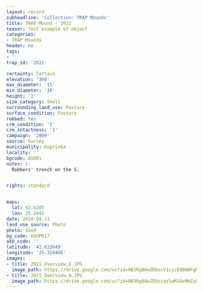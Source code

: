 ```yaml
---
layout: record
subheadline: 'Collection: TRAP Mounds'
title: TRAP Mound - 2021
teaser: Test example of object
categories:
- TRAP Mounds
header: no
tags:
- ''
trap_id: '2021'

certainty: Certain
elevation: '368'
max_diameter: '15'
min_diameter: '10'
height: '1'
size_category: Small
surrounding_land_use: Pasture
surface_condition: Pasture
robbed: Yes
crm_condition: '2'
crm_intactness: '1'
campaign: '2009'
source: Survey
municipality: Koprinka
locality: ''
bgcode: DS001
notes: |-
  Robbers' trench on the S.


rights: standard


maps:
  lat: 42.6285
  lon: 25.2442
date: 2018-04-11
land_use_source: Photo
photo: Good
bg_code: KOOP017
akb_code: ''
latitude: '42.633649'
longitude: '25.319406'
images:
- title: 2021_Overview_E.JPG
  image_path: https://drive.google.com/uc?id=0B3Rg88wZDQscV1cycEQ0N0FqRWM
- title: 2021_Overview_N.JPG
  image_path: https://drive.google.com/uc?id=0B3Rg88wZDQscazlwM18xMHZyQlE
---
```

